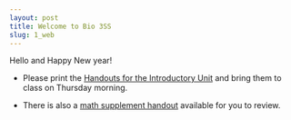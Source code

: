 ```yaml
---
layout: post
title: Welcome to Bio 3SS
slug: 1_web
---
```


Hello and Happy New year!

* Please print the [Handouts for the Introductory Unit](/materials/intro.handouts.pdf) and bring them to class on Thursday morning.

* There is also a [math supplement handout](/materials/math.handouts.pdf) available for you to review.

